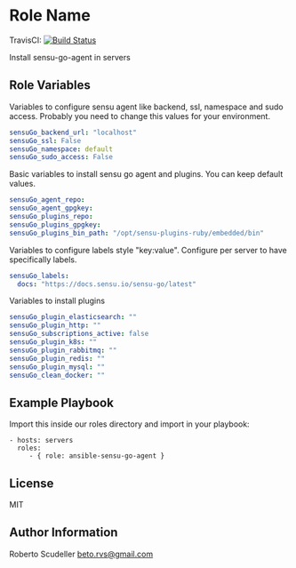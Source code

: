 Role Name
=========

TravisCI: [![Build Status](https://travis-ci.org/betorvs/ansible-sensu-go-agent.svg?branch=master)](https://travis-ci.org/betorvs/ansible-sensu-go-agent)

Install sensu-go-agent in servers


Role Variables
--------------

Variables to configure sensu agent like backend, ssl, namespace and sudo access. Probably you need to change this values for your environment.

```yml
sensuGo_backend_url: "localhost"
sensuGo_ssl: False
sensuGo_namespace: default
sensuGo_sudo_access: False
```

Basic variables to install sensu go agent and plugins. You can keep default values.

```yml
sensuGo_agent_repo: 
sensuGo_agent_gpgkey: 
sensuGo_plugins_repo: 
sensuGo_plugins_gpgkey: 
sensuGo_plugins_bin_path: "/opt/sensu-plugins-ruby/embedded/bin"
```

Variables to configure labels style "key:value". Configure per server to have specifically labels.

```yml
sensuGo_labels:
  docs: "https://docs.sensu.io/sensu-go/latest"
```

Variables to install plugins

```yml
sensuGo_plugin_elasticsearch: ""
sensuGo_plugin_http: ""
sensuGo_subscriptions_active: false
sensuGo_plugin_k8s: ""
sensuGo_plugin_rabbitmq: ""
sensuGo_plugin_redis: ""
sensuGo_plugin_mysql: ""
sensuGo_clean_docker: ""
```

Example Playbook
----------------

Import this inside our roles directory and import in your playbook:

    - hosts: servers
      roles:
         - { role: ansible-sensu-go-agent }

License
-------

MIT

Author Information
------------------

Roberto Scudeller beto.rvs@gmail.com
